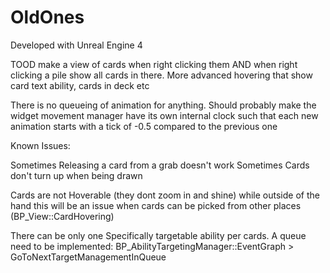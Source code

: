 # OldOnes

Developed with Unreal Engine 4

TOOD make a view of cards when right clicking them AND when right clicking a pile show all cards in there.
More advanced hovering that show card text ability, cards in deck etc

There is no queueing of animation for anything. Should probably make the widget movement manager have its own internal clock such that each new animation starts with a tick of -0.5 compared to the previous one


Known Issues:

Sometimes Releasing a card from a grab doesn't work
Sometimes Cards don't turn up when being drawn

Cards are not Hoverable (they dont zoom in and shine) while outside of the hand this will be an issue when cards can be picked from other places (BP_View::CardHovering)

There can be only one Specifically targetable ability per cards. A queue need to be implemented: BP_AbilityTargetingManager::EventGraph > GoToNextTargetManagementInQueue
